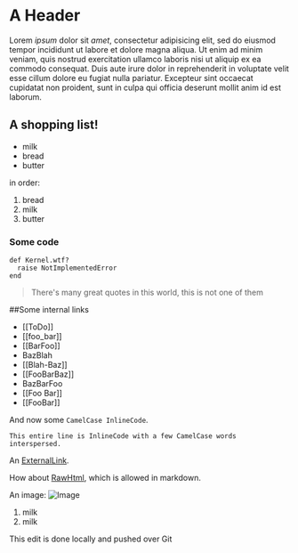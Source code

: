 A Header
=======

Lorem *ipsum* dolor sit _amet_, consectetur adipisicing elit, sed do eiusmod tempor incididunt ut labore et dolore magna aliqua. Ut enim ad minim veniam, quis nostrud exercitation ullamco laboris nisi ut aliquip ex ea commodo consequat. Duis aute irure dolor in reprehenderit in voluptate velit esse cillum dolore eu fugiat nulla pariatur. Excepteur sint occaecat cupidatat non proident, sunt in culpa qui officia deserunt mollit anim id est laborum.

A shopping list!
----------------------

* milk
* bread
* butter

in order:

1. bread
2. milk
3. butter

### Some code

    def Kernel.wtf?
      raise NotImplementedError
    end


> There's many great quotes in this world, 
> this is not one of them

##Some internal links
* [[ToDo]]
* [[foo_bar]]
* [[BarFoo]]
* BazBlah
* [[Blah-Baz]]
* [[FooBarBaz]]
* BazBarFoo
* [[Foo Bar]]
* [[FooBar]]

And now some `CamelCase InlineCode`.

`This entire line is InlineCode with a few CamelCase words interspersed.`

An [ExternalLink](http://example.com).

How about <a href="http://example.com/RawHtml">RawHtml</a>, which is allowed in markdown.

An image: ![Image](http://gitorious.org/images/logo-cube-text.png)

1. milk
1. milk

This edit is done locally and pushed over Git